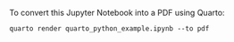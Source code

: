 To convert this Jupyter Notebook into a PDF using Quarto:

```
quarto render quarto_python_example.ipynb --to pdf
```
